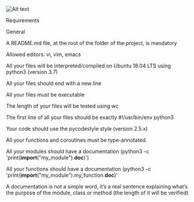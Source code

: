 

![Alt text](1553.1593611237.png)


Requirements

General

A README.md file, at the root of the folder of the project, is mandatory

Allowed editors: vi, vim, emacs

All your files will be interpreted/compiled on Ubuntu 18.04 LTS using python3 (version 3.7)

All your files should end with a new line

All your files must be executable

The length of your files will be tested using wc

The first line of all your files should be exactly #!/usr/bin/env python3

Your code should use the pycodestyle style (version 2.5.x)

All your functions and coroutines must be type-annotated.

All your modules should have a documentation (python3 -c 'print(__import__("my_module").__doc__)')

All your functions should have a documentation (python3 -c 'print(__import__("my_module").my_function.__doc__)'

A documentation is not a simple word, it’s a real sentence explaining what’s the purpose of the module, class or method (the length of it will be verified)
